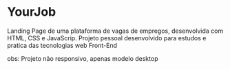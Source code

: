 # YourJob
Landing Page de uma plataforma de vagas de empregos, desenvolvida com HTML, CSS e JavaScrip. Projeto pessoal desenvolvido para estudos e pratica das tecnologias web Front-End

obs: Projeto não responsivo, apenas modelo desktop

